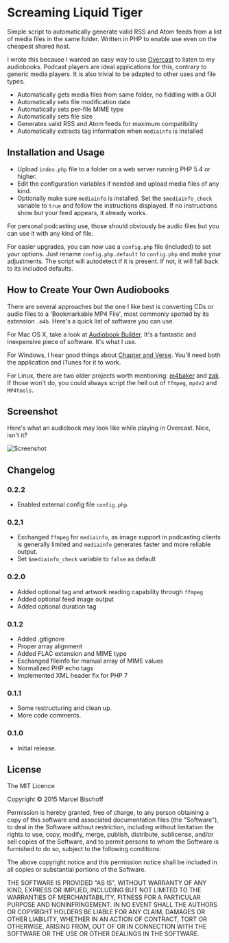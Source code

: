 # Screaming Liquid Tiger

Simple script to automatically generate valid RSS and Atom feeds from a list of media files in the same folder. Written in PHP to enable use even on the cheapest shared host.

I wrote this because I wanted an easy way to use [Overcast](https://overcast.fm/) to listen to my audiobooks. Podcast players are ideal applications for this, contrary to generic media players. It is also trivial to be adapted to other uses and file types.

* Automatically gets media files from same folder, no fiddling with a GUI
* Automatically sets file modification date
* Automatically sets per-file MIME type
* Automatically sets file size
* Generates valid RSS and Atom feeds for maximum compatibility
* Automatically extracts tag information when `mediainfo` is installed

## Installation and Usage

* Upload `index.php` file to a folder on a web server running PHP 5.4 or higher.
* Edit the configuration variables if needed and upload media files of any kind.
* Optionally make sure `mediainfo` is installed. Set the `$mediainfo_check` variable to `true` and follow the instructions displayed. If no instructions show but your feed appears, it already works.

For personal podcasting use, those should obviously be audio files but you can use it with any kind of file.

For easier upgrades, you can now use a `config.php` file (included) to set your options. Just rename `config.php.default` to `config.php` and make your adjustments. The script will autodetect if it is present. If not, it will fall back to its included defaults.

## How to Create Your Own Audiobooks

There are several approaches but the one I like best is converting CDs or audio files to a 'Bookmarkable MP4 File', most commonly spotted by its extension `.m4b`. Here's a quick list of software you can use.

For Mac OS X, take a look at [Audiobook Builder](http://www.splasm.com/audiobookbuilder/). It's a fantastic and inexpensive piece of software. It's what I use.

For Windows, I hear good things about  [Chapter and Verse](http://lodensoftware.com/chapter-and-verse/). You'll need both the application and iTunes for it to work.

For Linux, there are two older projects worth mentioning: [m4baker](https://github.com/crabmanX/m4baker) and [zak](https://code.google.com/p/zak/). If those won't do, you could always script the hell out of `ffmpeg`, `mp4v2` and `MP4tools`.

## Screenshot

Here's what an audiobook may look like while playing in Overcast. Nice, isn't it?

![Screenshot](https://raw.githubusercontent.com/herrbischoff/screaming-liquid-tiger/master/assets/screenshot.jpg)

## Changelog

### 0.2.2

* Enabled external config file `config.php`.

### 0.2.1

* Exchanged `ffmpeg` for `mediainfo`, as image support in podcasting clients is generally limited and `mediainfo` generates faster and more reliable output.
* Set `$mediainfo_check` variable to `false` as default

### 0.2.0

* Added optional tag and artwork reading capability through `ffmpeg`
* Added optional feed image output
* Added optional duration tag

### 0.1.2

* Added .gitignore
* Proper array alignment
* Added FLAC extension and MIME type
* Exchanged fileinfo for manual array of MIME values
* Normalized PHP echo tags
* Implemented XML header fix for PHP 7

### 0.1.1

* Some restructuring and clean up.
* More code comments.

### 0.1.0

* Initial release.

## License

The MIT Licence

Copyright © 2015 Marcel Bischoff

Permission is hereby granted, free of charge, to any person obtaining
a copy of this software and associated documentation files (the "Software"),
to deal in the Software without restriction, including without limitation
the rights to use, copy, modify, merge, publish, distribute, sublicense,
and/or sell copies of the Software, and to permit persons to whom the
Software is furnished to do so, subject to the following conditions:

The above copyright notice and this permission notice shall be included
in all copies or substantial portions of the Software.

THE SOFTWARE IS PROVIDED "AS IS", WITHOUT WARRANTY OF ANY KIND,
EXPRESS OR IMPLIED, INCLUDING BUT NOT LIMITED TO THE WARRANTIES
OF MERCHANTABILITY, FITNESS FOR A PARTICULAR PURPOSE AND NONINFRINGEMENT.
IN NO EVENT SHALL THE AUTHORS OR COPYRIGHT HOLDERS BE LIABLE FOR ANY CLAIM,
DAMAGES OR OTHER LIABILITY, WHETHER IN AN ACTION OF CONTRACT,
TORT OR OTHERWISE, ARISING FROM, OUT OF OR IN CONNECTION WITH THE SOFTWARE
OR THE USE OR OTHER DEALINGS IN THE SOFTWARE.
